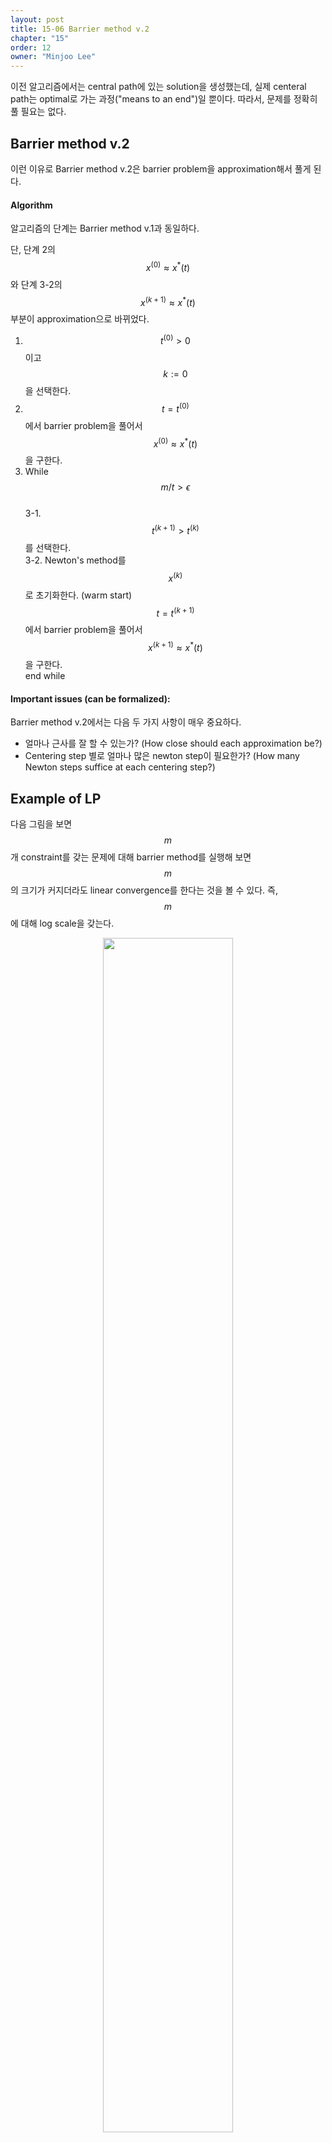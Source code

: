 ```yaml
---
layout: post
title: 15-06 Barrier method v.2
chapter: "15"
order: 12
owner: "Minjoo Lee"
---
```

이전 알고리즘에서는 central path에 있는 solution을 생성했는데, 실제 centeral path는 optimal로 가는 과정("means to an end")일 뿐이다. 따라서, 문제를 정확히 풀 필요는 없다.

## Barrier method v.2
이런 이유로 Barrier method v.2은 barrier problem을 approximation해서 풀게 된다.

#### Algorithm
알고리즘의 단계는 Barrier method v.1과 동일하다. 

단, 단계 2의  $$x^{(0)} \approx x^*(t)$$와 단계 3-2의 $$x^{(k+1)} \approx x^*(t)$$ 부분이 approximation으로 바뀌었다.

1. $$t^{(0)} \gt 0$$이고 $$k := 0$$을 선택한다.
2. $$t = t^{(0)}$$에서 barrier problem을 풀어서 $$x^{(0)} \approx x^*(t)$$을 구한다.
3. While $$m/t \gt \epsilon$$ <br>
  3-1. $$t^{(k+1)} \gt t^{(k)}$$를 선택한다. <br>
  3-2. Newton's method를 $$x^{(k)}$$로 초기화한다. (warm start)<br>
        $$t = t^{(k+1)}$$에서 barrier problem을 풀어서 $$x^{(k+1)} \approx x^*(t)$$을 구한다.<br>
  end while<br>


#### Important issues (can be formalized):
Barrier method v.2에서는 다음 두 가지 사항이 매우 중요하다.<br>

* 얼마나 근사를 잘 할 수 있는가? (How close should each approximation be?)
* Centering step 별로 얼마나 많은 newton step이 필요한가? (How many Newton steps suffice at each centering step?)

## Example of LP
다음 그림을 보면 $$m$$개 constraint를 갖는 문제에 대해 barrier method를 실행해 보면 $$m$$의 크기가 커지더라도 linear convergence를 한다는 것을 볼 수 있다. 즉, $$m$$에 대해 log scale을 갖는다.

<figure class="image" style="align: center;">
<p align="center">
 <img src="{{ site.baseurl }}/img/chapter_img/chapter15/15_barrier_methodv2_04.png" alt="" width="70%" height="70%">
 <figcaption style="text-align: center;">[Fig 1] m에 대해 newton iteration과 suboptimality gap 분석 [1]</figcaption>
</p>
</figure>


다르게 보면 ($$10^4$$인 초기 suboptimal gap (duality gap)을 줄이기 위해 필요한) newton step은 $$m$$에 대해 천천히 증가한다. 아래 그림을 보면 $$m$$이 크게 증하하더라도 각 centering step 별로 20~30 newton step 정도만 필요하다. 단, 한 newton step은 문제의 크기에 따라 크게 달라진다.

<figure class="image" style="align: center;">
<p align="center">
 <img src="{{ site.baseurl }}/img/chapter_img/chapter15/15_barrier_methodv2_05.png" alt="" width="70%" height="70%">
 <figcaption style="text-align: center;">[Fig 2] m의 증가와 newton iteration 수 분석 [1]</figcaption>
</p>
</figure>
